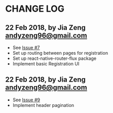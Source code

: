 # CHANGE LOG
<!-- Format:
## 23 Jan 2018, by Jia Zeng <andyzeng96@gmail.com>
* Change 1, issue #12
* Change 2
* Change 3

if there is corresponding issue, state it
-->

## 22 Feb 2018, by Jia Zeng <andyzeng96@gmail.com>
* See [Issue #7](https://github.com/somechild/goalmogul-ios/issues/7)
* Set up routing between pages for registration
* Set up react-native-router-flux package
* Implement basic Registration UI

## 22 Feb 2018, by Jia Zeng <andyzeng96@gmail.com>
* See [Issue #9](https://github.com/somechild/goalmogul-ios/issues/9)
* Implement header pagination
